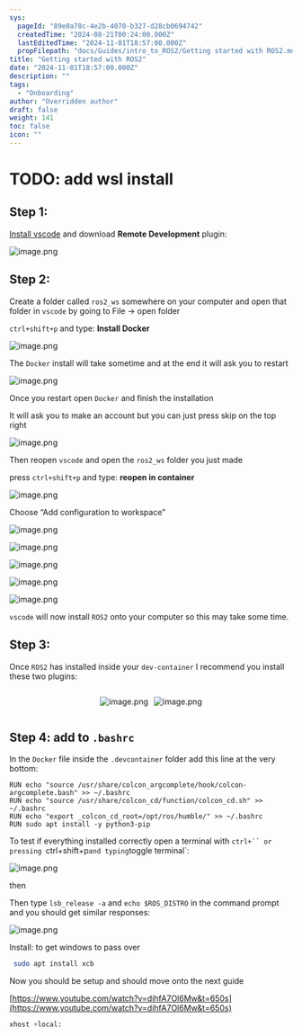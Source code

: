 ```yaml
---
sys:
  pageId: "89e0a78c-4e2b-4070-b327-d28cb0694742"
  createdTime: "2024-08-21T00:24:00.000Z"
  lastEditedTime: "2024-11-01T18:57:00.000Z"
  propFilepath: "docs/Guides/intro_to_ROS2/Getting started with ROS2.md"
title: "Getting started with ROS2"
date: "2024-11-01T18:57:00.000Z"
description: ""
tags:
  - "Onboarding"
author: "Overridden author"
draft: false
weight: 141
toc: false
icon: ""
---
```


# TODO: add wsl install

## Step 1:

[Install vscode](https://code.visualstudio.com/download) and download **Remote Development** plugin:

![image.png](https://prod-files-secure.s3.us-west-2.amazonaws.com/d518164a-d88e-44d1-a4ee-3adb3bd8bce0/efb52993-1881-4a40-b95e-6f020334f022/image.png?X-Amz-Algorithm=AWS4-HMAC-SHA256&X-Amz-Content-Sha256=UNSIGNED-PAYLOAD&X-Amz-Credential=ASIAZI2LB466T4X6SBZI%2F20250429%2Fus-west-2%2Fs3%2Faws4_request&X-Amz-Date=20250429T132526Z&X-Amz-Expires=3600&X-Amz-Security-Token=IQoJb3JpZ2luX2VjEPb%2F%2F%2F%2F%2F%2F%2F%2F%2F%2FwEaCXVzLXdlc3QtMiJHMEUCIQC3T2xcFWxlCBs6pYSlnyDPHDY5JROBMwNYeQooD92ZOAIgeM0qlw1H5KIaDOkx3Xms%2FtmruQ1Gq7Ucin%2BrqcPkHJ8qiAQIjv%2F%2F%2F%2F%2F%2F%2F%2F%2F%2FARAAGgw2Mzc0MjMxODM4MDUiDH1ic9BHainI5iwvSircA3DSKRxFlGl%2F%2FLyZ2xbMGlxqHXGHI5ZuskDfY4RRSB2PnTGBJ3Awz0oJfS33iYc5zFyLuF0oRKavVm4z2z78mMACRrG5nJ1qlfDFUgC4nvyYqqB6PLL4j1IHx0tLiqqn2KkZt3%2B%2Bcq27RI3HN2E23tNXtlLc2wV0X6PkLaktvvXN03gzMOEENWnd7FDmZJ%2FiPAbwIglj888eVBz0liq30yLWAfNuumLbr1YuLlgRFONLv6dEfw%2B1v0ctPQjgmvKZoIwFaAp1m%2BZaRZJW4gz3BHr9fDGHPJg4c5vunmZHqGweDs6yIwwVK9Haw7t%2F34XgwxdfPOL7zKS2GwTS0k9TV9cQW4p%2F7%2BCiaYjUeh4GoJRejyoFQgw10z6Nvy8svgDhVHuM7Ie44DWELWGvub1TdgJpa3SxY70S9z4ghsITZLjBWCJm4hVlBr%2FR2SSnA0uZqGT%2FbyUN3xVDi4gFNtq5tasjRBUrZKj6rCdn37hLe4zSD4amQpkH7N3cj9jxnz%2Btdp6KH9pU4Es5YZYAkbjaEvYRIq6VhdBCzRRWwybsp7CUmi17TUoZ3d74VWzcKQHNDCc78PF0sDI1Oe8OgzGW5%2FC%2F23%2FV5Pu%2BJBECM56JhEEF7VQ3jbcNALFD5TvvMJukw8AGOqUBzgxXa0bgf5QzediyHzzBgsbKfFjhjvevShLMwjrUiMD6YZUcewGOAXj0HrI5HWJoIrud2L5q1IGA%2BjKlmDydbHoPn0GGJu32Hu8JP3VJXAPFgQVVQhS5C5Y4D1d5lji9QkRULz9sQNwDbN6dabG%2Bf4R%2F9y9GUokYdouEchbkmaeLlUwnLPta%2FhRsWjrn3Y70K7WqmjMaHagDeRX4azob5%2FC%2B3ug4&X-Amz-Signature=a854ef609bdc8ec57bb56cd7d73fbd433db294a5428fc0df598431014cc05803&X-Amz-SignedHeaders=host&x-id=GetObject)

## Step 2:

Create a folder called `ros2_ws` somewhere on your computer and open that folder in `vscode` by going to File → open folder 

`ctrl+shift+p` and type: **Install Docker**

![image.png](https://prod-files-secure.s3.us-west-2.amazonaws.com/d518164a-d88e-44d1-a4ee-3adb3bd8bce0/2269dc0e-1cd5-47ff-bceb-c04ad9b2eab0/image.png?X-Amz-Algorithm=AWS4-HMAC-SHA256&X-Amz-Content-Sha256=UNSIGNED-PAYLOAD&X-Amz-Credential=ASIAZI2LB466T4X6SBZI%2F20250429%2Fus-west-2%2Fs3%2Faws4_request&X-Amz-Date=20250429T132526Z&X-Amz-Expires=3600&X-Amz-Security-Token=IQoJb3JpZ2luX2VjEPb%2F%2F%2F%2F%2F%2F%2F%2F%2F%2FwEaCXVzLXdlc3QtMiJHMEUCIQC3T2xcFWxlCBs6pYSlnyDPHDY5JROBMwNYeQooD92ZOAIgeM0qlw1H5KIaDOkx3Xms%2FtmruQ1Gq7Ucin%2BrqcPkHJ8qiAQIjv%2F%2F%2F%2F%2F%2F%2F%2F%2F%2FARAAGgw2Mzc0MjMxODM4MDUiDH1ic9BHainI5iwvSircA3DSKRxFlGl%2F%2FLyZ2xbMGlxqHXGHI5ZuskDfY4RRSB2PnTGBJ3Awz0oJfS33iYc5zFyLuF0oRKavVm4z2z78mMACRrG5nJ1qlfDFUgC4nvyYqqB6PLL4j1IHx0tLiqqn2KkZt3%2B%2Bcq27RI3HN2E23tNXtlLc2wV0X6PkLaktvvXN03gzMOEENWnd7FDmZJ%2FiPAbwIglj888eVBz0liq30yLWAfNuumLbr1YuLlgRFONLv6dEfw%2B1v0ctPQjgmvKZoIwFaAp1m%2BZaRZJW4gz3BHr9fDGHPJg4c5vunmZHqGweDs6yIwwVK9Haw7t%2F34XgwxdfPOL7zKS2GwTS0k9TV9cQW4p%2F7%2BCiaYjUeh4GoJRejyoFQgw10z6Nvy8svgDhVHuM7Ie44DWELWGvub1TdgJpa3SxY70S9z4ghsITZLjBWCJm4hVlBr%2FR2SSnA0uZqGT%2FbyUN3xVDi4gFNtq5tasjRBUrZKj6rCdn37hLe4zSD4amQpkH7N3cj9jxnz%2Btdp6KH9pU4Es5YZYAkbjaEvYRIq6VhdBCzRRWwybsp7CUmi17TUoZ3d74VWzcKQHNDCc78PF0sDI1Oe8OgzGW5%2FC%2F23%2FV5Pu%2BJBECM56JhEEF7VQ3jbcNALFD5TvvMJukw8AGOqUBzgxXa0bgf5QzediyHzzBgsbKfFjhjvevShLMwjrUiMD6YZUcewGOAXj0HrI5HWJoIrud2L5q1IGA%2BjKlmDydbHoPn0GGJu32Hu8JP3VJXAPFgQVVQhS5C5Y4D1d5lji9QkRULz9sQNwDbN6dabG%2Bf4R%2F9y9GUokYdouEchbkmaeLlUwnLPta%2FhRsWjrn3Y70K7WqmjMaHagDeRX4azob5%2FC%2B3ug4&X-Amz-Signature=9e7db67704b653d5f79c975ce2a51117ec255882702f57eea61aad14e345f585&X-Amz-SignedHeaders=host&x-id=GetObject)

The `Docker` install will take sometime and at the end it will ask you to restart

![image.png](https://prod-files-secure.s3.us-west-2.amazonaws.com/d518164a-d88e-44d1-a4ee-3adb3bd8bce0/ed233f78-be33-4b1f-b89c-9c346c0e961e/image.png?X-Amz-Algorithm=AWS4-HMAC-SHA256&X-Amz-Content-Sha256=UNSIGNED-PAYLOAD&X-Amz-Credential=ASIAZI2LB466T4X6SBZI%2F20250429%2Fus-west-2%2Fs3%2Faws4_request&X-Amz-Date=20250429T132526Z&X-Amz-Expires=3600&X-Amz-Security-Token=IQoJb3JpZ2luX2VjEPb%2F%2F%2F%2F%2F%2F%2F%2F%2F%2FwEaCXVzLXdlc3QtMiJHMEUCIQC3T2xcFWxlCBs6pYSlnyDPHDY5JROBMwNYeQooD92ZOAIgeM0qlw1H5KIaDOkx3Xms%2FtmruQ1Gq7Ucin%2BrqcPkHJ8qiAQIjv%2F%2F%2F%2F%2F%2F%2F%2F%2F%2FARAAGgw2Mzc0MjMxODM4MDUiDH1ic9BHainI5iwvSircA3DSKRxFlGl%2F%2FLyZ2xbMGlxqHXGHI5ZuskDfY4RRSB2PnTGBJ3Awz0oJfS33iYc5zFyLuF0oRKavVm4z2z78mMACRrG5nJ1qlfDFUgC4nvyYqqB6PLL4j1IHx0tLiqqn2KkZt3%2B%2Bcq27RI3HN2E23tNXtlLc2wV0X6PkLaktvvXN03gzMOEENWnd7FDmZJ%2FiPAbwIglj888eVBz0liq30yLWAfNuumLbr1YuLlgRFONLv6dEfw%2B1v0ctPQjgmvKZoIwFaAp1m%2BZaRZJW4gz3BHr9fDGHPJg4c5vunmZHqGweDs6yIwwVK9Haw7t%2F34XgwxdfPOL7zKS2GwTS0k9TV9cQW4p%2F7%2BCiaYjUeh4GoJRejyoFQgw10z6Nvy8svgDhVHuM7Ie44DWELWGvub1TdgJpa3SxY70S9z4ghsITZLjBWCJm4hVlBr%2FR2SSnA0uZqGT%2FbyUN3xVDi4gFNtq5tasjRBUrZKj6rCdn37hLe4zSD4amQpkH7N3cj9jxnz%2Btdp6KH9pU4Es5YZYAkbjaEvYRIq6VhdBCzRRWwybsp7CUmi17TUoZ3d74VWzcKQHNDCc78PF0sDI1Oe8OgzGW5%2FC%2F23%2FV5Pu%2BJBECM56JhEEF7VQ3jbcNALFD5TvvMJukw8AGOqUBzgxXa0bgf5QzediyHzzBgsbKfFjhjvevShLMwjrUiMD6YZUcewGOAXj0HrI5HWJoIrud2L5q1IGA%2BjKlmDydbHoPn0GGJu32Hu8JP3VJXAPFgQVVQhS5C5Y4D1d5lji9QkRULz9sQNwDbN6dabG%2Bf4R%2F9y9GUokYdouEchbkmaeLlUwnLPta%2FhRsWjrn3Y70K7WqmjMaHagDeRX4azob5%2FC%2B3ug4&X-Amz-Signature=ba889d0e769e44ccbd287fd0cc321784c8691b27ac6560f446dd436adce18ce1&X-Amz-SignedHeaders=host&x-id=GetObject)

Once you restart open `Docker` and finish the installation

It will ask you to make an account but you can just press skip on the top right

![image.png](https://prod-files-secure.s3.us-west-2.amazonaws.com/d518164a-d88e-44d1-a4ee-3adb3bd8bce0/21010ad9-1659-4fd9-9f59-9932a09b2a3d/image.png?X-Amz-Algorithm=AWS4-HMAC-SHA256&X-Amz-Content-Sha256=UNSIGNED-PAYLOAD&X-Amz-Credential=ASIAZI2LB466T4X6SBZI%2F20250429%2Fus-west-2%2Fs3%2Faws4_request&X-Amz-Date=20250429T132526Z&X-Amz-Expires=3600&X-Amz-Security-Token=IQoJb3JpZ2luX2VjEPb%2F%2F%2F%2F%2F%2F%2F%2F%2F%2FwEaCXVzLXdlc3QtMiJHMEUCIQC3T2xcFWxlCBs6pYSlnyDPHDY5JROBMwNYeQooD92ZOAIgeM0qlw1H5KIaDOkx3Xms%2FtmruQ1Gq7Ucin%2BrqcPkHJ8qiAQIjv%2F%2F%2F%2F%2F%2F%2F%2F%2F%2FARAAGgw2Mzc0MjMxODM4MDUiDH1ic9BHainI5iwvSircA3DSKRxFlGl%2F%2FLyZ2xbMGlxqHXGHI5ZuskDfY4RRSB2PnTGBJ3Awz0oJfS33iYc5zFyLuF0oRKavVm4z2z78mMACRrG5nJ1qlfDFUgC4nvyYqqB6PLL4j1IHx0tLiqqn2KkZt3%2B%2Bcq27RI3HN2E23tNXtlLc2wV0X6PkLaktvvXN03gzMOEENWnd7FDmZJ%2FiPAbwIglj888eVBz0liq30yLWAfNuumLbr1YuLlgRFONLv6dEfw%2B1v0ctPQjgmvKZoIwFaAp1m%2BZaRZJW4gz3BHr9fDGHPJg4c5vunmZHqGweDs6yIwwVK9Haw7t%2F34XgwxdfPOL7zKS2GwTS0k9TV9cQW4p%2F7%2BCiaYjUeh4GoJRejyoFQgw10z6Nvy8svgDhVHuM7Ie44DWELWGvub1TdgJpa3SxY70S9z4ghsITZLjBWCJm4hVlBr%2FR2SSnA0uZqGT%2FbyUN3xVDi4gFNtq5tasjRBUrZKj6rCdn37hLe4zSD4amQpkH7N3cj9jxnz%2Btdp6KH9pU4Es5YZYAkbjaEvYRIq6VhdBCzRRWwybsp7CUmi17TUoZ3d74VWzcKQHNDCc78PF0sDI1Oe8OgzGW5%2FC%2F23%2FV5Pu%2BJBECM56JhEEF7VQ3jbcNALFD5TvvMJukw8AGOqUBzgxXa0bgf5QzediyHzzBgsbKfFjhjvevShLMwjrUiMD6YZUcewGOAXj0HrI5HWJoIrud2L5q1IGA%2BjKlmDydbHoPn0GGJu32Hu8JP3VJXAPFgQVVQhS5C5Y4D1d5lji9QkRULz9sQNwDbN6dabG%2Bf4R%2F9y9GUokYdouEchbkmaeLlUwnLPta%2FhRsWjrn3Y70K7WqmjMaHagDeRX4azob5%2FC%2B3ug4&X-Amz-Signature=49b839c258ec8e86d8d4a274fe50e21e638b512a48eb277fe3728af1eee07601&X-Amz-SignedHeaders=host&x-id=GetObject)

Then reopen `vscode` and open the `ros2_ws` folder you just made

press `ctrl+shift+p` and type: **reopen in container**

![image.png](https://prod-files-secure.s3.us-west-2.amazonaws.com/d518164a-d88e-44d1-a4ee-3adb3bd8bce0/4e93b8c2-41ad-488c-8095-c74205196118/image.png?X-Amz-Algorithm=AWS4-HMAC-SHA256&X-Amz-Content-Sha256=UNSIGNED-PAYLOAD&X-Amz-Credential=ASIAZI2LB466T4X6SBZI%2F20250429%2Fus-west-2%2Fs3%2Faws4_request&X-Amz-Date=20250429T132526Z&X-Amz-Expires=3600&X-Amz-Security-Token=IQoJb3JpZ2luX2VjEPb%2F%2F%2F%2F%2F%2F%2F%2F%2F%2FwEaCXVzLXdlc3QtMiJHMEUCIQC3T2xcFWxlCBs6pYSlnyDPHDY5JROBMwNYeQooD92ZOAIgeM0qlw1H5KIaDOkx3Xms%2FtmruQ1Gq7Ucin%2BrqcPkHJ8qiAQIjv%2F%2F%2F%2F%2F%2F%2F%2F%2F%2FARAAGgw2Mzc0MjMxODM4MDUiDH1ic9BHainI5iwvSircA3DSKRxFlGl%2F%2FLyZ2xbMGlxqHXGHI5ZuskDfY4RRSB2PnTGBJ3Awz0oJfS33iYc5zFyLuF0oRKavVm4z2z78mMACRrG5nJ1qlfDFUgC4nvyYqqB6PLL4j1IHx0tLiqqn2KkZt3%2B%2Bcq27RI3HN2E23tNXtlLc2wV0X6PkLaktvvXN03gzMOEENWnd7FDmZJ%2FiPAbwIglj888eVBz0liq30yLWAfNuumLbr1YuLlgRFONLv6dEfw%2B1v0ctPQjgmvKZoIwFaAp1m%2BZaRZJW4gz3BHr9fDGHPJg4c5vunmZHqGweDs6yIwwVK9Haw7t%2F34XgwxdfPOL7zKS2GwTS0k9TV9cQW4p%2F7%2BCiaYjUeh4GoJRejyoFQgw10z6Nvy8svgDhVHuM7Ie44DWELWGvub1TdgJpa3SxY70S9z4ghsITZLjBWCJm4hVlBr%2FR2SSnA0uZqGT%2FbyUN3xVDi4gFNtq5tasjRBUrZKj6rCdn37hLe4zSD4amQpkH7N3cj9jxnz%2Btdp6KH9pU4Es5YZYAkbjaEvYRIq6VhdBCzRRWwybsp7CUmi17TUoZ3d74VWzcKQHNDCc78PF0sDI1Oe8OgzGW5%2FC%2F23%2FV5Pu%2BJBECM56JhEEF7VQ3jbcNALFD5TvvMJukw8AGOqUBzgxXa0bgf5QzediyHzzBgsbKfFjhjvevShLMwjrUiMD6YZUcewGOAXj0HrI5HWJoIrud2L5q1IGA%2BjKlmDydbHoPn0GGJu32Hu8JP3VJXAPFgQVVQhS5C5Y4D1d5lji9QkRULz9sQNwDbN6dabG%2Bf4R%2F9y9GUokYdouEchbkmaeLlUwnLPta%2FhRsWjrn3Y70K7WqmjMaHagDeRX4azob5%2FC%2B3ug4&X-Amz-Signature=5a9dea5b41237c994538c6df7c513e399fba89aaf8a31ebb71be471b1e16230c&X-Amz-SignedHeaders=host&x-id=GetObject)

Choose “Add configuration to workspace”

![image.png](https://prod-files-secure.s3.us-west-2.amazonaws.com/d518164a-d88e-44d1-a4ee-3adb3bd8bce0/9560b282-5060-4989-ba37-97e7b2c22476/image.png?X-Amz-Algorithm=AWS4-HMAC-SHA256&X-Amz-Content-Sha256=UNSIGNED-PAYLOAD&X-Amz-Credential=ASIAZI2LB466T4X6SBZI%2F20250429%2Fus-west-2%2Fs3%2Faws4_request&X-Amz-Date=20250429T132526Z&X-Amz-Expires=3600&X-Amz-Security-Token=IQoJb3JpZ2luX2VjEPb%2F%2F%2F%2F%2F%2F%2F%2F%2F%2FwEaCXVzLXdlc3QtMiJHMEUCIQC3T2xcFWxlCBs6pYSlnyDPHDY5JROBMwNYeQooD92ZOAIgeM0qlw1H5KIaDOkx3Xms%2FtmruQ1Gq7Ucin%2BrqcPkHJ8qiAQIjv%2F%2F%2F%2F%2F%2F%2F%2F%2F%2FARAAGgw2Mzc0MjMxODM4MDUiDH1ic9BHainI5iwvSircA3DSKRxFlGl%2F%2FLyZ2xbMGlxqHXGHI5ZuskDfY4RRSB2PnTGBJ3Awz0oJfS33iYc5zFyLuF0oRKavVm4z2z78mMACRrG5nJ1qlfDFUgC4nvyYqqB6PLL4j1IHx0tLiqqn2KkZt3%2B%2Bcq27RI3HN2E23tNXtlLc2wV0X6PkLaktvvXN03gzMOEENWnd7FDmZJ%2FiPAbwIglj888eVBz0liq30yLWAfNuumLbr1YuLlgRFONLv6dEfw%2B1v0ctPQjgmvKZoIwFaAp1m%2BZaRZJW4gz3BHr9fDGHPJg4c5vunmZHqGweDs6yIwwVK9Haw7t%2F34XgwxdfPOL7zKS2GwTS0k9TV9cQW4p%2F7%2BCiaYjUeh4GoJRejyoFQgw10z6Nvy8svgDhVHuM7Ie44DWELWGvub1TdgJpa3SxY70S9z4ghsITZLjBWCJm4hVlBr%2FR2SSnA0uZqGT%2FbyUN3xVDi4gFNtq5tasjRBUrZKj6rCdn37hLe4zSD4amQpkH7N3cj9jxnz%2Btdp6KH9pU4Es5YZYAkbjaEvYRIq6VhdBCzRRWwybsp7CUmi17TUoZ3d74VWzcKQHNDCc78PF0sDI1Oe8OgzGW5%2FC%2F23%2FV5Pu%2BJBECM56JhEEF7VQ3jbcNALFD5TvvMJukw8AGOqUBzgxXa0bgf5QzediyHzzBgsbKfFjhjvevShLMwjrUiMD6YZUcewGOAXj0HrI5HWJoIrud2L5q1IGA%2BjKlmDydbHoPn0GGJu32Hu8JP3VJXAPFgQVVQhS5C5Y4D1d5lji9QkRULz9sQNwDbN6dabG%2Bf4R%2F9y9GUokYdouEchbkmaeLlUwnLPta%2FhRsWjrn3Y70K7WqmjMaHagDeRX4azob5%2FC%2B3ug4&X-Amz-Signature=70819f59abc66020da99d32fda1580fbba329730d384036b1e8060ed3d4bf9f1&X-Amz-SignedHeaders=host&x-id=GetObject)

![image.png](https://prod-files-secure.s3.us-west-2.amazonaws.com/d518164a-d88e-44d1-a4ee-3adb3bd8bce0/2ee63f81-886b-48e8-a553-dc6e5eac99e4/image.png?X-Amz-Algorithm=AWS4-HMAC-SHA256&X-Amz-Content-Sha256=UNSIGNED-PAYLOAD&X-Amz-Credential=ASIAZI2LB466T4X6SBZI%2F20250429%2Fus-west-2%2Fs3%2Faws4_request&X-Amz-Date=20250429T132526Z&X-Amz-Expires=3600&X-Amz-Security-Token=IQoJb3JpZ2luX2VjEPb%2F%2F%2F%2F%2F%2F%2F%2F%2F%2FwEaCXVzLXdlc3QtMiJHMEUCIQC3T2xcFWxlCBs6pYSlnyDPHDY5JROBMwNYeQooD92ZOAIgeM0qlw1H5KIaDOkx3Xms%2FtmruQ1Gq7Ucin%2BrqcPkHJ8qiAQIjv%2F%2F%2F%2F%2F%2F%2F%2F%2F%2FARAAGgw2Mzc0MjMxODM4MDUiDH1ic9BHainI5iwvSircA3DSKRxFlGl%2F%2FLyZ2xbMGlxqHXGHI5ZuskDfY4RRSB2PnTGBJ3Awz0oJfS33iYc5zFyLuF0oRKavVm4z2z78mMACRrG5nJ1qlfDFUgC4nvyYqqB6PLL4j1IHx0tLiqqn2KkZt3%2B%2Bcq27RI3HN2E23tNXtlLc2wV0X6PkLaktvvXN03gzMOEENWnd7FDmZJ%2FiPAbwIglj888eVBz0liq30yLWAfNuumLbr1YuLlgRFONLv6dEfw%2B1v0ctPQjgmvKZoIwFaAp1m%2BZaRZJW4gz3BHr9fDGHPJg4c5vunmZHqGweDs6yIwwVK9Haw7t%2F34XgwxdfPOL7zKS2GwTS0k9TV9cQW4p%2F7%2BCiaYjUeh4GoJRejyoFQgw10z6Nvy8svgDhVHuM7Ie44DWELWGvub1TdgJpa3SxY70S9z4ghsITZLjBWCJm4hVlBr%2FR2SSnA0uZqGT%2FbyUN3xVDi4gFNtq5tasjRBUrZKj6rCdn37hLe4zSD4amQpkH7N3cj9jxnz%2Btdp6KH9pU4Es5YZYAkbjaEvYRIq6VhdBCzRRWwybsp7CUmi17TUoZ3d74VWzcKQHNDCc78PF0sDI1Oe8OgzGW5%2FC%2F23%2FV5Pu%2BJBECM56JhEEF7VQ3jbcNALFD5TvvMJukw8AGOqUBzgxXa0bgf5QzediyHzzBgsbKfFjhjvevShLMwjrUiMD6YZUcewGOAXj0HrI5HWJoIrud2L5q1IGA%2BjKlmDydbHoPn0GGJu32Hu8JP3VJXAPFgQVVQhS5C5Y4D1d5lji9QkRULz9sQNwDbN6dabG%2Bf4R%2F9y9GUokYdouEchbkmaeLlUwnLPta%2FhRsWjrn3Y70K7WqmjMaHagDeRX4azob5%2FC%2B3ug4&X-Amz-Signature=ffa07b1cd4002a2fd4214c02eeed3d1c27e7b12caa64f2dbdb29bc0897b883bd&X-Amz-SignedHeaders=host&x-id=GetObject)

![image.png](https://prod-files-secure.s3.us-west-2.amazonaws.com/d518164a-d88e-44d1-a4ee-3adb3bd8bce0/ae1580b2-b048-407e-aed9-b584224a7a04/image.png?X-Amz-Algorithm=AWS4-HMAC-SHA256&X-Amz-Content-Sha256=UNSIGNED-PAYLOAD&X-Amz-Credential=ASIAZI2LB466T4X6SBZI%2F20250429%2Fus-west-2%2Fs3%2Faws4_request&X-Amz-Date=20250429T132526Z&X-Amz-Expires=3600&X-Amz-Security-Token=IQoJb3JpZ2luX2VjEPb%2F%2F%2F%2F%2F%2F%2F%2F%2F%2FwEaCXVzLXdlc3QtMiJHMEUCIQC3T2xcFWxlCBs6pYSlnyDPHDY5JROBMwNYeQooD92ZOAIgeM0qlw1H5KIaDOkx3Xms%2FtmruQ1Gq7Ucin%2BrqcPkHJ8qiAQIjv%2F%2F%2F%2F%2F%2F%2F%2F%2F%2FARAAGgw2Mzc0MjMxODM4MDUiDH1ic9BHainI5iwvSircA3DSKRxFlGl%2F%2FLyZ2xbMGlxqHXGHI5ZuskDfY4RRSB2PnTGBJ3Awz0oJfS33iYc5zFyLuF0oRKavVm4z2z78mMACRrG5nJ1qlfDFUgC4nvyYqqB6PLL4j1IHx0tLiqqn2KkZt3%2B%2Bcq27RI3HN2E23tNXtlLc2wV0X6PkLaktvvXN03gzMOEENWnd7FDmZJ%2FiPAbwIglj888eVBz0liq30yLWAfNuumLbr1YuLlgRFONLv6dEfw%2B1v0ctPQjgmvKZoIwFaAp1m%2BZaRZJW4gz3BHr9fDGHPJg4c5vunmZHqGweDs6yIwwVK9Haw7t%2F34XgwxdfPOL7zKS2GwTS0k9TV9cQW4p%2F7%2BCiaYjUeh4GoJRejyoFQgw10z6Nvy8svgDhVHuM7Ie44DWELWGvub1TdgJpa3SxY70S9z4ghsITZLjBWCJm4hVlBr%2FR2SSnA0uZqGT%2FbyUN3xVDi4gFNtq5tasjRBUrZKj6rCdn37hLe4zSD4amQpkH7N3cj9jxnz%2Btdp6KH9pU4Es5YZYAkbjaEvYRIq6VhdBCzRRWwybsp7CUmi17TUoZ3d74VWzcKQHNDCc78PF0sDI1Oe8OgzGW5%2FC%2F23%2FV5Pu%2BJBECM56JhEEF7VQ3jbcNALFD5TvvMJukw8AGOqUBzgxXa0bgf5QzediyHzzBgsbKfFjhjvevShLMwjrUiMD6YZUcewGOAXj0HrI5HWJoIrud2L5q1IGA%2BjKlmDydbHoPn0GGJu32Hu8JP3VJXAPFgQVVQhS5C5Y4D1d5lji9QkRULz9sQNwDbN6dabG%2Bf4R%2F9y9GUokYdouEchbkmaeLlUwnLPta%2FhRsWjrn3Y70K7WqmjMaHagDeRX4azob5%2FC%2B3ug4&X-Amz-Signature=49d78d4c0c356c0febf35cc38221dc9e6017a0d773cbfc241e81aa8b2ad09cdd&X-Amz-SignedHeaders=host&x-id=GetObject)

![image.png](https://prod-files-secure.s3.us-west-2.amazonaws.com/d518164a-d88e-44d1-a4ee-3adb3bd8bce0/53255b28-f75e-430f-b9e3-c0ac8577e42b/image.png?X-Amz-Algorithm=AWS4-HMAC-SHA256&X-Amz-Content-Sha256=UNSIGNED-PAYLOAD&X-Amz-Credential=ASIAZI2LB466T4X6SBZI%2F20250429%2Fus-west-2%2Fs3%2Faws4_request&X-Amz-Date=20250429T132526Z&X-Amz-Expires=3600&X-Amz-Security-Token=IQoJb3JpZ2luX2VjEPb%2F%2F%2F%2F%2F%2F%2F%2F%2F%2FwEaCXVzLXdlc3QtMiJHMEUCIQC3T2xcFWxlCBs6pYSlnyDPHDY5JROBMwNYeQooD92ZOAIgeM0qlw1H5KIaDOkx3Xms%2FtmruQ1Gq7Ucin%2BrqcPkHJ8qiAQIjv%2F%2F%2F%2F%2F%2F%2F%2F%2F%2FARAAGgw2Mzc0MjMxODM4MDUiDH1ic9BHainI5iwvSircA3DSKRxFlGl%2F%2FLyZ2xbMGlxqHXGHI5ZuskDfY4RRSB2PnTGBJ3Awz0oJfS33iYc5zFyLuF0oRKavVm4z2z78mMACRrG5nJ1qlfDFUgC4nvyYqqB6PLL4j1IHx0tLiqqn2KkZt3%2B%2Bcq27RI3HN2E23tNXtlLc2wV0X6PkLaktvvXN03gzMOEENWnd7FDmZJ%2FiPAbwIglj888eVBz0liq30yLWAfNuumLbr1YuLlgRFONLv6dEfw%2B1v0ctPQjgmvKZoIwFaAp1m%2BZaRZJW4gz3BHr9fDGHPJg4c5vunmZHqGweDs6yIwwVK9Haw7t%2F34XgwxdfPOL7zKS2GwTS0k9TV9cQW4p%2F7%2BCiaYjUeh4GoJRejyoFQgw10z6Nvy8svgDhVHuM7Ie44DWELWGvub1TdgJpa3SxY70S9z4ghsITZLjBWCJm4hVlBr%2FR2SSnA0uZqGT%2FbyUN3xVDi4gFNtq5tasjRBUrZKj6rCdn37hLe4zSD4amQpkH7N3cj9jxnz%2Btdp6KH9pU4Es5YZYAkbjaEvYRIq6VhdBCzRRWwybsp7CUmi17TUoZ3d74VWzcKQHNDCc78PF0sDI1Oe8OgzGW5%2FC%2F23%2FV5Pu%2BJBECM56JhEEF7VQ3jbcNALFD5TvvMJukw8AGOqUBzgxXa0bgf5QzediyHzzBgsbKfFjhjvevShLMwjrUiMD6YZUcewGOAXj0HrI5HWJoIrud2L5q1IGA%2BjKlmDydbHoPn0GGJu32Hu8JP3VJXAPFgQVVQhS5C5Y4D1d5lji9QkRULz9sQNwDbN6dabG%2Bf4R%2F9y9GUokYdouEchbkmaeLlUwnLPta%2FhRsWjrn3Y70K7WqmjMaHagDeRX4azob5%2FC%2B3ug4&X-Amz-Signature=6265e7645dc617ea4954a3d54f61b686e5e6ea9d56c030901c650644bdd4edeb&X-Amz-SignedHeaders=host&x-id=GetObject)

![image.png](https://prod-files-secure.s3.us-west-2.amazonaws.com/d518164a-d88e-44d1-a4ee-3adb3bd8bce0/7c562767-5af9-4ffb-97d1-327bcdf4ee00/image.png?X-Amz-Algorithm=AWS4-HMAC-SHA256&X-Amz-Content-Sha256=UNSIGNED-PAYLOAD&X-Amz-Credential=ASIAZI2LB466T4X6SBZI%2F20250429%2Fus-west-2%2Fs3%2Faws4_request&X-Amz-Date=20250429T132526Z&X-Amz-Expires=3600&X-Amz-Security-Token=IQoJb3JpZ2luX2VjEPb%2F%2F%2F%2F%2F%2F%2F%2F%2F%2FwEaCXVzLXdlc3QtMiJHMEUCIQC3T2xcFWxlCBs6pYSlnyDPHDY5JROBMwNYeQooD92ZOAIgeM0qlw1H5KIaDOkx3Xms%2FtmruQ1Gq7Ucin%2BrqcPkHJ8qiAQIjv%2F%2F%2F%2F%2F%2F%2F%2F%2F%2FARAAGgw2Mzc0MjMxODM4MDUiDH1ic9BHainI5iwvSircA3DSKRxFlGl%2F%2FLyZ2xbMGlxqHXGHI5ZuskDfY4RRSB2PnTGBJ3Awz0oJfS33iYc5zFyLuF0oRKavVm4z2z78mMACRrG5nJ1qlfDFUgC4nvyYqqB6PLL4j1IHx0tLiqqn2KkZt3%2B%2Bcq27RI3HN2E23tNXtlLc2wV0X6PkLaktvvXN03gzMOEENWnd7FDmZJ%2FiPAbwIglj888eVBz0liq30yLWAfNuumLbr1YuLlgRFONLv6dEfw%2B1v0ctPQjgmvKZoIwFaAp1m%2BZaRZJW4gz3BHr9fDGHPJg4c5vunmZHqGweDs6yIwwVK9Haw7t%2F34XgwxdfPOL7zKS2GwTS0k9TV9cQW4p%2F7%2BCiaYjUeh4GoJRejyoFQgw10z6Nvy8svgDhVHuM7Ie44DWELWGvub1TdgJpa3SxY70S9z4ghsITZLjBWCJm4hVlBr%2FR2SSnA0uZqGT%2FbyUN3xVDi4gFNtq5tasjRBUrZKj6rCdn37hLe4zSD4amQpkH7N3cj9jxnz%2Btdp6KH9pU4Es5YZYAkbjaEvYRIq6VhdBCzRRWwybsp7CUmi17TUoZ3d74VWzcKQHNDCc78PF0sDI1Oe8OgzGW5%2FC%2F23%2FV5Pu%2BJBECM56JhEEF7VQ3jbcNALFD5TvvMJukw8AGOqUBzgxXa0bgf5QzediyHzzBgsbKfFjhjvevShLMwjrUiMD6YZUcewGOAXj0HrI5HWJoIrud2L5q1IGA%2BjKlmDydbHoPn0GGJu32Hu8JP3VJXAPFgQVVQhS5C5Y4D1d5lji9QkRULz9sQNwDbN6dabG%2Bf4R%2F9y9GUokYdouEchbkmaeLlUwnLPta%2FhRsWjrn3Y70K7WqmjMaHagDeRX4azob5%2FC%2B3ug4&X-Amz-Signature=b7810f7f6f083b43a591300277dc91fb2dadadc0e6389e058c919e0a03297f99&X-Amz-SignedHeaders=host&x-id=GetObject)

`vscode` will now install `ROS2` onto your computer so this may take some time.

## Step 3:

Once `ROS2` has installed inside your `dev-container` I recommend you install these two plugins:

<div style="display: flex;flex-direction: row; column-gap:10px; max-width: 630px;justify-content: center;">
<div>

![image.png](https://prod-files-secure.s3.us-west-2.amazonaws.com/d518164a-d88e-44d1-a4ee-3adb3bd8bce0/3fc3d550-5a54-4ba1-ba6b-faa01cdb7369/image.png?X-Amz-Algorithm=AWS4-HMAC-SHA256&X-Amz-Content-Sha256=UNSIGNED-PAYLOAD&X-Amz-Credential=ASIAZI2LB4665TCQQ6EO%2F20250429%2Fus-west-2%2Fs3%2Faws4_request&X-Amz-Date=20250429T132529Z&X-Amz-Expires=3600&X-Amz-Security-Token=IQoJb3JpZ2luX2VjEPb%2F%2F%2F%2F%2F%2F%2F%2F%2F%2FwEaCXVzLXdlc3QtMiJHMEUCIHyQYvJsG3vhm4WJtA73ej8w%2BhDXtLsdubiSuVgIuOx1AiEA3Zm%2Bv5hzxPlQBsa3r6NH80pTkiz5x%2Fs78HbI56LZpzUqiAQIjv%2F%2F%2F%2F%2F%2F%2F%2F%2F%2FARAAGgw2Mzc0MjMxODM4MDUiDEY9wzS46Y%2BvbAmAkCrcAwVgfLt3AI2EMCUG%2BH9TA0%2FWXWYRgOjkQhKCeMScHQXd8wRC7nLUlGHIbLcHPI0rd7nSHNfRe3QJlPYQ%2Bjh3ME%2BeWH8ewQ0drIkGhM2A%2FIm%2FvPms13tF4L9DFTUIarn2zzlwElIsaBKElWj0EnDpyb9Tp8aXVfjGu0R7xWzmZ1FRYKfoWQSpZxRSulgS6NPbGM2PDoLsyA6P388yQDHJgphVn0hAqv1cfcqbKIzCCIywet5WABhCEg1ratQhsbkScOz7dCpInALCq9R2OhHjauLn4bEzHQCSkDyOx4aS%2BX9r5dvbhNZbhO0hj2aVAg1TV9OaC9PsBzXR1EMW31WUeAwQ4RaeMcItaZKRV48fDjPUrxX3%2BjqcQ1YztSJ%2BQDakCZN5E2hlvQ%2BabVn3CW%2B%2FTj5nHgDKnvU%2FZIXnkaV7bd9mgQX5Bnu4VZb6JjELMrH9V0gm22BRakmyyUORWXUKuLNTXs%2BCeYu2AjsavpJ7GanY45c4GUX0jeFSqHVgo778iBS10eZ%2FV3khfQOxvFWxAT%2F%2B1Hku6YqoaXjpfbKqA%2FJzI5FzQZSSxqO90JqXEjRXUj8%2Fc%2FGDCl8bdoiQ6PTl9HZF0gc6ExNRcPLbJhRfbr%2Ff%2FB0gVGoqLa1VPwtfMPOjw8AGOqUBYfbFTx7mah2QBoUN08EDyVfUjErbTdNX5kU8dIoPf17of92TVMndCoOGaqPwrHLi1gEtrwHNaZMLuHQ2iT2FUFxbsjBV6sJlsPD7bzN%2FJnYH67UdVQZ1Wr7XGxWzAVfpUGYE2okut5%2Foc%2FUgQbhIrvvKl0Jt5%2Bnc9T3r8F1oRf07Bar3wSwWrqv21BvHgsDrlCC1GukrkIAWVQ%2Fe%2FIIDmntv0qal&X-Amz-Signature=f8491e6c76c718b2475a1186adcf56209c29d69ec8fda295f9284154b9c43a37&X-Amz-SignedHeaders=host&x-id=GetObject)

</div>
<div>

![image.png](https://prod-files-secure.s3.us-west-2.amazonaws.com/d518164a-d88e-44d1-a4ee-3adb3bd8bce0/d994cc66-13c2-4093-a5a3-f84cf4601a82/image.png?X-Amz-Algorithm=AWS4-HMAC-SHA256&X-Amz-Content-Sha256=UNSIGNED-PAYLOAD&X-Amz-Credential=ASIAZI2LB466XSYA63SN%2F20250429%2Fus-west-2%2Fs3%2Faws4_request&X-Amz-Date=20250429T132529Z&X-Amz-Expires=3600&X-Amz-Security-Token=IQoJb3JpZ2luX2VjEPb%2F%2F%2F%2F%2F%2F%2F%2F%2F%2FwEaCXVzLXdlc3QtMiJIMEYCIQCgcrWQBLdWniWMkNso9kTOw6j2vFj5tOIUuIGd%2Bm4YyQIhAL41NL3DfdbyIpfu89SBXYX7tQGq%2BdRCIDfk9PCPXvayKogECI7%2F%2F%2F%2F%2F%2F%2F%2F%2F%2FwEQABoMNjM3NDIzMTgzODA1Igxl3ucTeTinr8tw4lkq3APnKTQ84fo5EVhMnU%2F0r1HfoU7sn9dtR2pRkrqcgO4AqK%2FthxYboiEOpBa5N3rJHGoIdo%2FyA3MxSapAzLifEbgN71nlsRK9mE2%2FKoWrZcuXNYynXxLPVYJ9EMhr9EQOPsMfEFOibzvLDCv4WsGL9qeuM1yBuRc6gm7K%2BL5w4wdqv8b0eSViQPSlsEt%2B8fxAM7UINJa%2B2U%2FCOjOHFa82%2BZ8ONt1b4IKoszUTpHdemk4DATSo5HxvfRbvZkMc5OgVSZlCaXTwZNF0GK97XSBiCNv%2Fm1jh7mUkYIfjHk%2BexoId6T9bjG8xKHfZ1QKXSZle8UJfAusLWZzsv%2Bosf2qrVtJGsYPbFea9qN6L3qkTk9%2ByZYguyvpeYj4WrY3MxgP87CEKPKuM0KYy37lW5ttjtOi%2Fa6WVEHBMxoVflzUN4jstvjkgr274qyA6WO8iTyvY%2FeXYX7iQd0ogU0kuq9HPwHmmFwOZGZwIWu1z0cDoBcLKAfKBrpq06cG4y1XASF58xKc%2BQXDELJyljJsQ4k8jgYUcoGdOl%2FVRkau%2Fohsp5%2FgIo3wl8kccoeioOVeXPoKhrZr%2F%2Fa6hSgrhbGSPRBRLONMuxOgs4S7luhSn1DQD0ygyc%2BGskM3OEyRajXqbQTCco8PABjqkARuNMGH%2Fx6vfXLGZ716Cy3eXmw%2FnUL7ekd1lpjre0MHMEy9Tdmyr1vsAdTUYWQ2eHfX5M8iB6b68VwKZ%2FRDHxF0aMTgqMvubTPt4WzV9QyXX0srpSBM9SvpvG3uEQNXOwAZcZambhsHvp8babfdCfXOQk9%2B2L3tli5wb9Wkhnmp7fTbgVhycCd%2BzGJZ4TKdue%2BIu6HgPFE2RQVeuPnv0PlRnrH9r&X-Amz-Signature=d4ef3d1083dac39050ee473b49dbb7963c1f20314ccfae185b7a4e8d533b3027&X-Amz-SignedHeaders=host&x-id=GetObject)

</div>
</div>

## Step 4: add to `.bashrc`

In the `Docker` file inside the `.devcontainer` folder add this line at the very bottom: 

```docker
RUN echo "source /usr/share/colcon_argcomplete/hook/colcon-argcomplete.bash" >> ~/.bashrc
RUN echo "source /usr/share/colcon_cd/function/colcon_cd.sh" >> ~/.bashrc
RUN echo "export _colcon_cd_root=/opt/ros/humble/" >> ~/.bashrc
RUN sudo apt install -y python3-pip 
```

To test if everything installed correctly open a terminal with `ctrl+`` or pressing `ctrl+shift+p` and typing `toggle terminal`:

![image.png](https://prod-files-secure.s3.us-west-2.amazonaws.com/d518164a-d88e-44d1-a4ee-3adb3bd8bce0/6a4943d8-b04e-4c02-9a58-775f3384d1a5/image.png?X-Amz-Algorithm=AWS4-HMAC-SHA256&X-Amz-Content-Sha256=UNSIGNED-PAYLOAD&X-Amz-Credential=ASIAZI2LB466T4X6SBZI%2F20250429%2Fus-west-2%2Fs3%2Faws4_request&X-Amz-Date=20250429T132526Z&X-Amz-Expires=3600&X-Amz-Security-Token=IQoJb3JpZ2luX2VjEPb%2F%2F%2F%2F%2F%2F%2F%2F%2F%2FwEaCXVzLXdlc3QtMiJHMEUCIQC3T2xcFWxlCBs6pYSlnyDPHDY5JROBMwNYeQooD92ZOAIgeM0qlw1H5KIaDOkx3Xms%2FtmruQ1Gq7Ucin%2BrqcPkHJ8qiAQIjv%2F%2F%2F%2F%2F%2F%2F%2F%2F%2FARAAGgw2Mzc0MjMxODM4MDUiDH1ic9BHainI5iwvSircA3DSKRxFlGl%2F%2FLyZ2xbMGlxqHXGHI5ZuskDfY4RRSB2PnTGBJ3Awz0oJfS33iYc5zFyLuF0oRKavVm4z2z78mMACRrG5nJ1qlfDFUgC4nvyYqqB6PLL4j1IHx0tLiqqn2KkZt3%2B%2Bcq27RI3HN2E23tNXtlLc2wV0X6PkLaktvvXN03gzMOEENWnd7FDmZJ%2FiPAbwIglj888eVBz0liq30yLWAfNuumLbr1YuLlgRFONLv6dEfw%2B1v0ctPQjgmvKZoIwFaAp1m%2BZaRZJW4gz3BHr9fDGHPJg4c5vunmZHqGweDs6yIwwVK9Haw7t%2F34XgwxdfPOL7zKS2GwTS0k9TV9cQW4p%2F7%2BCiaYjUeh4GoJRejyoFQgw10z6Nvy8svgDhVHuM7Ie44DWELWGvub1TdgJpa3SxY70S9z4ghsITZLjBWCJm4hVlBr%2FR2SSnA0uZqGT%2FbyUN3xVDi4gFNtq5tasjRBUrZKj6rCdn37hLe4zSD4amQpkH7N3cj9jxnz%2Btdp6KH9pU4Es5YZYAkbjaEvYRIq6VhdBCzRRWwybsp7CUmi17TUoZ3d74VWzcKQHNDCc78PF0sDI1Oe8OgzGW5%2FC%2F23%2FV5Pu%2BJBECM56JhEEF7VQ3jbcNALFD5TvvMJukw8AGOqUBzgxXa0bgf5QzediyHzzBgsbKfFjhjvevShLMwjrUiMD6YZUcewGOAXj0HrI5HWJoIrud2L5q1IGA%2BjKlmDydbHoPn0GGJu32Hu8JP3VJXAPFgQVVQhS5C5Y4D1d5lji9QkRULz9sQNwDbN6dabG%2Bf4R%2F9y9GUokYdouEchbkmaeLlUwnLPta%2FhRsWjrn3Y70K7WqmjMaHagDeRX4azob5%2FC%2B3ug4&X-Amz-Signature=c6342ed30c9618db5fd9252d3b357c4093ec758a0a2a36554de3c07a5cc7a4e5&X-Amz-SignedHeaders=host&x-id=GetObject)

then 

Then type `lsb_release -a` and `echo $ROS_DISTRO` in the command prompt and you should get similar responses:

![image.png](https://prod-files-secure.s3.us-west-2.amazonaws.com/d518164a-d88e-44d1-a4ee-3adb3bd8bce0/3e635dec-a805-4e85-8b9e-d000e5b71a4e/image.png?X-Amz-Algorithm=AWS4-HMAC-SHA256&X-Amz-Content-Sha256=UNSIGNED-PAYLOAD&X-Amz-Credential=ASIAZI2LB466T4X6SBZI%2F20250429%2Fus-west-2%2Fs3%2Faws4_request&X-Amz-Date=20250429T132526Z&X-Amz-Expires=3600&X-Amz-Security-Token=IQoJb3JpZ2luX2VjEPb%2F%2F%2F%2F%2F%2F%2F%2F%2F%2FwEaCXVzLXdlc3QtMiJHMEUCIQC3T2xcFWxlCBs6pYSlnyDPHDY5JROBMwNYeQooD92ZOAIgeM0qlw1H5KIaDOkx3Xms%2FtmruQ1Gq7Ucin%2BrqcPkHJ8qiAQIjv%2F%2F%2F%2F%2F%2F%2F%2F%2F%2FARAAGgw2Mzc0MjMxODM4MDUiDH1ic9BHainI5iwvSircA3DSKRxFlGl%2F%2FLyZ2xbMGlxqHXGHI5ZuskDfY4RRSB2PnTGBJ3Awz0oJfS33iYc5zFyLuF0oRKavVm4z2z78mMACRrG5nJ1qlfDFUgC4nvyYqqB6PLL4j1IHx0tLiqqn2KkZt3%2B%2Bcq27RI3HN2E23tNXtlLc2wV0X6PkLaktvvXN03gzMOEENWnd7FDmZJ%2FiPAbwIglj888eVBz0liq30yLWAfNuumLbr1YuLlgRFONLv6dEfw%2B1v0ctPQjgmvKZoIwFaAp1m%2BZaRZJW4gz3BHr9fDGHPJg4c5vunmZHqGweDs6yIwwVK9Haw7t%2F34XgwxdfPOL7zKS2GwTS0k9TV9cQW4p%2F7%2BCiaYjUeh4GoJRejyoFQgw10z6Nvy8svgDhVHuM7Ie44DWELWGvub1TdgJpa3SxY70S9z4ghsITZLjBWCJm4hVlBr%2FR2SSnA0uZqGT%2FbyUN3xVDi4gFNtq5tasjRBUrZKj6rCdn37hLe4zSD4amQpkH7N3cj9jxnz%2Btdp6KH9pU4Es5YZYAkbjaEvYRIq6VhdBCzRRWwybsp7CUmi17TUoZ3d74VWzcKQHNDCc78PF0sDI1Oe8OgzGW5%2FC%2F23%2FV5Pu%2BJBECM56JhEEF7VQ3jbcNALFD5TvvMJukw8AGOqUBzgxXa0bgf5QzediyHzzBgsbKfFjhjvevShLMwjrUiMD6YZUcewGOAXj0HrI5HWJoIrud2L5q1IGA%2BjKlmDydbHoPn0GGJu32Hu8JP3VJXAPFgQVVQhS5C5Y4D1d5lji9QkRULz9sQNwDbN6dabG%2Bf4R%2F9y9GUokYdouEchbkmaeLlUwnLPta%2FhRsWjrn3Y70K7WqmjMaHagDeRX4azob5%2FC%2B3ug4&X-Amz-Signature=6affd6985ebb44b9c2cb068f5dec3ecd68c8c55cb131bd3d3cc1e4dd8c65239c&X-Amz-SignedHeaders=host&x-id=GetObject)

Install:  to get windows to pass over

```bash
 sudo apt install xcb
```

Now you should be setup and should move onto the next guide 

[https://www.youtube.com/watch?v=dihfA7Ol6Mw&t=650s](https://www.youtube.com/watch?v=dihfA7Ol6Mw&t=650s)

```python
xhost +local:
```
